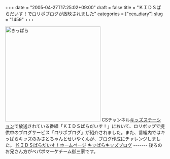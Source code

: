+++
date = "2005-04-27T17:25:02+09:00"
draft = false
title = "ＫＩＤＳぱらだいす！でロリポブログが放映されました"
categories = ["ceo_diary"]
slug = "1459"
+++

<img src="http://paperboy.co.jp/images/article/48-kidsparadise.jpg" width="300" alt="きっぱら">
CSチャンネル<a href="http://www.kids-station.com/" target="_blank">キッズステーション</a>で放送されている番組「ＫＩＤＳぱらだいす！」において、ロリポップで提供中のブログサービス「ロリポブログ」が紹介されました。また、番組内ではキッぱらキッズのみさとちゃんとせいやくんが、ブログ作成にチャレンジしました。
<a href="http://www.kids-station.com/minisite/kidsparadise/" target="_blank">ＫＩＤＳぱらだいす！ホームページ</a>
<a href="http://blog.kids.lolipop.jp/" target="_blank">キッぱらキッズブログ</a>
-------
後ろのお兄さん方がペパボマーケチーム御三家です。
